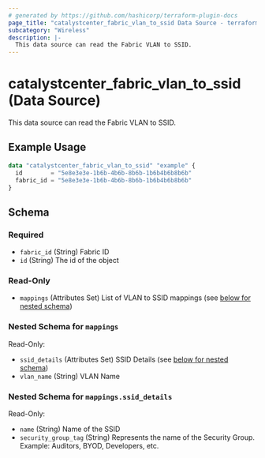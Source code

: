 ```yaml
---
# generated by https://github.com/hashicorp/terraform-plugin-docs
page_title: "catalystcenter_fabric_vlan_to_ssid Data Source - terraform-provider-catalystcenter"
subcategory: "Wireless"
description: |-
  This data source can read the Fabric VLAN to SSID.
---
```


# catalystcenter_fabric_vlan_to_ssid (Data Source)

This data source can read the Fabric VLAN to SSID.

## Example Usage

```terraform
data "catalystcenter_fabric_vlan_to_ssid" "example" {
  id        = "5e8e3e3e-1b6b-4b6b-8b6b-1b6b4b6b8b6b"
  fabric_id = "5e8e3e3e-1b6b-4b6b-8b6b-1b6b4b6b8b6b"
}
```

<!-- schema generated by tfplugindocs -->
## Schema

### Required

- `fabric_id` (String) Fabric ID
- `id` (String) The id of the object

### Read-Only

- `mappings` (Attributes Set) List of VLAN to SSID mappings (see [below for nested schema](#nestedatt--mappings))

<a id="nestedatt--mappings"></a>
### Nested Schema for `mappings`

Read-Only:

- `ssid_details` (Attributes Set) SSID Details (see [below for nested schema](#nestedatt--mappings--ssid_details))
- `vlan_name` (String) VLAN Name

<a id="nestedatt--mappings--ssid_details"></a>
### Nested Schema for `mappings.ssid_details`

Read-Only:

- `name` (String) Name of the SSID
- `security_group_tag` (String) Represents the name of the Security Group. Example: Auditors, BYOD, Developers, etc.
